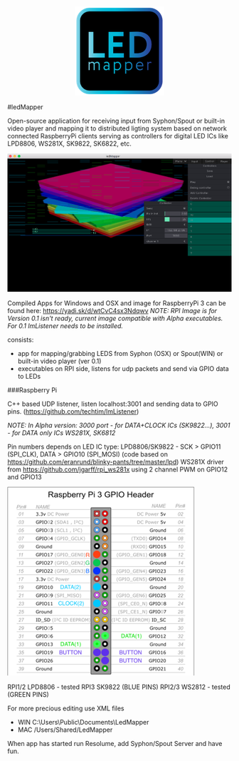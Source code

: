 <p align="center">
<img alt="ledMapper icon" src="https://github.com/techtim/ledMapper/blob/master/images/ledMapper_icon_200.png" width="200"></p>

#ledMapper

Open-source application for receiving input from Syphon/Spout or built-in video player and mapping it to distributed ligting system based on network connected RaspberryPi clients serving as controllers for digital LED ICs like LPD8806, WS281X, SK9822, SK6822, etc.

<p align="center">
<img alt="ledMapper screenshot" src="https://github.com/techtim/ledMapper/blob/master/images/ledMapper_screenshot.png" width="800"></p>

Compiled Apps for Windows and OSX and image for RaspberryPi 3 can be found here: https://yadi.sk/d/wtCvC4sx3Ndqwv
*NOTE: RPI Image is for Version 0.1 isn't ready, current image compatible with Alpha executables. For 0.1 lmListener needs to be installed.*

consists:

- app for mapping/grabbing LEDS from Syphon (OSX) or Spout(WIN) or built-in video player (ver 0.1)
- executables on RPI side, listens for udp packets and send via GPIO data to LEDs

###Raspberry Pi 

C++ based UDP listener, listen localhost:3001 and sending data to GPIO pins. (https://github.com/techtim/lmListener)

*NOTE: In Alpha version: 3000 port - for DATA+CLOCK ICs (SK9822...), 3001 - for DATA only ICs WS281X, SK6812*

Pin numbers depends on LED IC type:
LPD8806/SK9822 - SCK > GPIO11 (SPI_CLK), DATA > GPIO10 (SPI_MOSI) (code based on https://github.com/eranrund/blinky-pants/tree/master/lpd)
WS281X driver from https://github.com/jgarff/rpi_ws281x using 2 channel PWM on GPIO12 and GPIO13

<img alt="RPI LED connection scheme" src="https://github.com/techtim/ledMapper/blob/master/images/RPI_3_ledMapper_pinout.png" width="420">

RPI1/2 LPD8806 - tested
RPI3 SK9822 (BLUE PINS)
RPI2/3 WS2812 - tested (GREEN PINS)

For more precious editing use XML files
- WIN C:\Users\Public\Documents\LedMapper
- MAC /Users/Shared/LedMapper

When app has started run Resolume, add Syphon/Spout Server and have fun.

